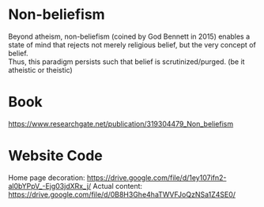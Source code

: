 Non-beliefism
==================

Beyond atheism, non-beliefism (coined by God Bennett in 2015) enables a state of mind that rejects not merely religious belief, but the very concept of belief.   
Thus, this paradigm persists such that belief is scrutinized/purged. (be it atheistic or theistic)  



Book
==================
https://www.researchgate.net/publication/319304479_Non_beliefism



Website Code
==================
Home page decoration: https://drive.google.com/file/d/1ey107ifn2-al0bYPpV_-Ejg03jdXRx_j/
Actual content: https://drive.google.com/file/d/0B8H3Ghe4haTWVFJoQzNSa1Z4SE0/
